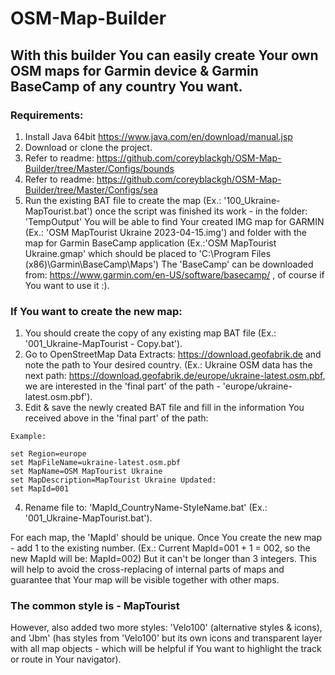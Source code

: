 # OSM-Map-Builder
## With this builder You can easily create Your own OSM maps for Garmin device & Garmin BaseCamp of any country You want.

### Requirements:

1. Install Java 64bit https://www.java.com/en/download/manual.jsp
2. Download or clone the project.
3. Refer to readme: https://github.com/coreyblackgh/OSM-Map-Builder/tree/Master/Configs/bounds
4. Refer to readme: https://github.com/coreyblackgh/OSM-Map-Builder/tree/Master/Configs/sea
5. Run the existing BAT file to create the map (Ex.: '100_Ukraine-MapTourist.bat') once the script was finished its work - in the folder: 'TempOutput' You will be able to find Your created IMG map for GARMIN (Ex.: 'OSM MapTourist Ukraine 2023-04-15.img') and folder with the map for Garmin BaseCamp application (Ex.:'OSM MapTourist Ukraine.gmap' which should be placed to 'C:\Program Files (x86)\Garmin\BaseCamp\Maps') The 'BaseCamp' can be downloaded from: https://www.garmin.com/en-US/software/basecamp/ , of course if You want to use it :).


### If You want to create the new map:
1. You should create the copy of any existing map BAT file (Ex.: '001_Ukraine-MapTourist - Copy.bat').
2. Go to OpenStreetMap Data Extracts: https://download.geofabrik.de and note the path to Your desired country. (Ex.: Ukraine OSM data has the next path: https://download.geofabrik.de/europe/ukraine-latest.osm.pbf, we are interested in the 'final part' of the path - 'europe/ukraine-latest.osm.pbf').
3. Edit & save the newly created BAT file and fill in the information You received above in the 'final part' of the path:

```
Example:

set Region=europe
set MapFileName=ukraine-latest.osm.pbf
set MapName=OSM MapTourist Ukraine
set MapDescription=MapTourist Ukraine Updated:
set MapId=001
```
4. Rename file to: 'MapId_CountryName-StyleName.bat' (Ex.: '001_Ukraine-MapTourist.bat').

For each map, the 'MapId' should be unique.
Once You create the new map - add 1 to the existing number. (Ex.: Current MapId=001 + 1 = 002, so the new MapId will be: MapId=002)
But it can't be longer than 3 integers.
This will help to avoid the cross-replacing of internal parts of maps and guarantee that Your map will be visible together with other maps.

### The common style is - MapTourist
However, also added two more styles: 'Velo100' (alternative styles & icons), and 'Jbm' (has styles from 'Velo100' but its own icons and transparent layer with all map objects - which will be helpful if You want to highlight the track or route in Your navigator).
